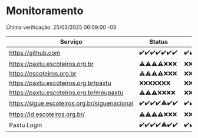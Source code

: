 # Monitoramento

Última verificação: 25/03/2025 06:09:00 -03

|Serviço|Status|Últimas 24h|
|---|---|---|
|https://github.com|<span title="2025-03-18: OK=23">✔️</span><span title="2025-03-19: OK=23">✔️</span><span title="2025-03-20: OK=23">✔️</span><span title="2025-03-21: OK=23">✔️</span><span title="2025-03-22: OK=23">✔️</span><span title="2025-03-23: OK=23">✔️</span><span title="2025-03-24: OK=8">✔️</span>|<span title="24/03/2025 06:10:00 -03 : 200">✔️</span><span title="24/03/2025 07:10:00 -03 : 200">✔️</span><span title="24/03/2025 08:07:00 -03 : 200">✔️</span><span title="24/03/2025 09:17:00 -03 : 200">✔️</span><span title="24/03/2025 10:19:00 -03 : 200">✔️</span><span title="24/03/2025 11:09:00 -03 : 200">✔️</span><span title="24/03/2025 12:09:00 -03 : 200">✔️</span><span title="24/03/2025 13:11:00 -03 : 200">✔️</span><span title="24/03/2025 14:08:00 -03 : 200">✔️</span><span title="24/03/2025 15:12:00 -03 : 200">✔️</span><span title="24/03/2025 16:06:00 -03 : 200">✔️</span><span title="24/03/2025 17:08:00 -03 : 200">✔️</span><span title="24/03/2025 18:07:00 -03 : 200">✔️</span><span title="24/03/2025 19:08:00 -03 : 200">✔️</span><span title="24/03/2025 20:08:00 -03 : 200">✔️</span><span title="24/03/2025 21:43:00 -03 : 200">✔️</span><span title="24/03/2025 23:18:00 -03 : 200">✔️</span><span title="25/03/2025 00:24:00 -03 : 200">✔️</span><span title="25/03/2025 01:10:00 -03 : 200">✔️</span><span title="25/03/2025 02:10:00 -03 : 200">✔️</span><span title="25/03/2025 03:13:00 -03 : 200">✔️</span><span title="25/03/2025 04:09:00 -03 : 200">✔️</span><span title="25/03/2025 05:12:00 -03 : 200">✔️</span><span title="25/03/2025 06:09:00 -03 : 200">✔️</span>|
|https://paxtu.escoteiros.org.br|<span title="2025-03-18: OK=3, Falhas=20">⚠️</span><span title="2025-03-19: OK=2, Falhas=21">⚠️</span><span title="2025-03-20: OK=2, Falhas=21">⚠️</span><span title="2025-03-21: OK=3, Falhas=20">⚠️</span><span title="2025-03-22: Falhas=23">❌</span><span title="2025-03-23: Falhas=23">❌</span><span title="2025-03-24: Falhas=8">❌</span>|<span title="24/03/2025 06:10:00 -03 : 403">❌</span><span title="24/03/2025 07:10:00 -03 : 403">❌</span><span title="24/03/2025 08:07:00 -03 : 403">❌</span><span title="24/03/2025 09:17:00 -03 : 403">❌</span><span title="24/03/2025 10:19:00 -03 : 403">❌</span><span title="24/03/2025 11:09:00 -03 : 403">❌</span><span title="24/03/2025 12:09:00 -03 : 403">❌</span><span title="24/03/2025 13:11:00 -03 : 403">❌</span><span title="24/03/2025 14:08:00 -03 : 403">❌</span><span title="24/03/2025 15:12:00 -03 : 403">❌</span><span title="24/03/2025 16:06:00 -03 : 403">❌</span><span title="24/03/2025 17:08:00 -03 : 403">❌</span><span title="24/03/2025 18:07:00 -03 : 403">❌</span><span title="24/03/2025 19:08:00 -03 : 403">❌</span><span title="24/03/2025 20:08:00 -03 : 403">❌</span><span title="24/03/2025 21:43:00 -03 : 403">❌</span><span title="24/03/2025 23:18:00 -03 : 403">❌</span><span title="25/03/2025 00:24:00 -03 : 403">❌</span><span title="25/03/2025 01:10:00 -03 : 403">❌</span><span title="25/03/2025 02:10:00 -03 : 403">❌</span><span title="25/03/2025 03:13:00 -03 : 403">❌</span><span title="25/03/2025 04:09:00 -03 : 403">❌</span><span title="25/03/2025 05:12:00 -03 : 403">❌</span><span title="25/03/2025 06:09:00 -03 : 403">❌</span>|
|https://escoteiros.org.br|<span title="2025-03-18: OK=1, Falhas=22">⚠️</span><span title="2025-03-19: OK=1, Falhas=22">⚠️</span><span title="2025-03-20: OK=1, Falhas=22">⚠️</span><span title="2025-03-21: OK=1, Falhas=22">⚠️</span><span title="2025-03-22: Falhas=23">❌</span><span title="2025-03-23: Falhas=23">❌</span><span title="2025-03-24: Falhas=8">❌</span>|<span title="24/03/2025 06:10:00 -03 : 403">❌</span><span title="24/03/2025 07:10:00 -03 : 403">❌</span><span title="24/03/2025 08:07:00 -03 : 403">❌</span><span title="24/03/2025 09:17:00 -03 : 403">❌</span><span title="24/03/2025 10:19:00 -03 : 403">❌</span><span title="24/03/2025 11:09:00 -03 : 403">❌</span><span title="24/03/2025 12:09:00 -03 : 403">❌</span><span title="24/03/2025 13:11:00 -03 : 403">❌</span><span title="24/03/2025 14:08:00 -03 : 403">❌</span><span title="24/03/2025 15:12:00 -03 : 403">❌</span><span title="24/03/2025 16:06:00 -03 : 403">❌</span><span title="24/03/2025 17:08:00 -03 : 403">❌</span><span title="24/03/2025 18:07:00 -03 : 403">❌</span><span title="24/03/2025 19:08:00 -03 : 403">❌</span><span title="24/03/2025 20:08:00 -03 : 403">❌</span><span title="24/03/2025 21:43:00 -03 : 403">❌</span><span title="24/03/2025 23:18:00 -03 : 403">❌</span><span title="25/03/2025 00:24:00 -03 : 403">❌</span><span title="25/03/2025 01:10:00 -03 : 403">❌</span><span title="25/03/2025 02:10:00 -03 : 403">❌</span><span title="25/03/2025 03:13:00 -03 : 403">❌</span><span title="25/03/2025 04:09:00 -03 : 403">❌</span><span title="25/03/2025 05:12:00 -03 : 403">❌</span><span title="25/03/2025 06:09:00 -03 : 403">❌</span>|
|https://paxtu.escoteiros.org.br/paxtu|<span title="2025-03-18: Falhas=23">❌</span><span title="2025-03-19: Falhas=23">❌</span><span title="2025-03-20: Falhas=23">❌</span><span title="2025-03-21: Falhas=23">❌</span><span title="2025-03-22: Falhas=23">❌</span><span title="2025-03-23: Falhas=23">❌</span><span title="2025-03-24: Falhas=8">❌</span>|<span title="24/03/2025 06:10:00 -03 : 403">❌</span><span title="24/03/2025 07:10:00 -03 : 403">❌</span><span title="24/03/2025 08:07:00 -03 : 403">❌</span><span title="24/03/2025 09:17:00 -03 : 403">❌</span><span title="24/03/2025 10:19:00 -03 : 403">❌</span><span title="24/03/2025 11:09:00 -03 : 403">❌</span><span title="24/03/2025 12:09:00 -03 : 403">❌</span><span title="24/03/2025 13:11:00 -03 : 403">❌</span><span title="24/03/2025 14:08:00 -03 : 403">❌</span><span title="24/03/2025 15:12:00 -03 : 403">❌</span><span title="24/03/2025 16:06:00 -03 : 403">❌</span><span title="24/03/2025 17:08:00 -03 : 403">❌</span><span title="24/03/2025 18:07:00 -03 : 403">❌</span><span title="24/03/2025 19:08:00 -03 : 403">❌</span><span title="24/03/2025 20:08:00 -03 : 403">❌</span><span title="24/03/2025 21:43:00 -03 : 403">❌</span><span title="24/03/2025 23:18:00 -03 : 403">❌</span><span title="25/03/2025 00:24:00 -03 : 403">❌</span><span title="25/03/2025 01:10:00 -03 : 403">❌</span><span title="25/03/2025 02:10:00 -03 : 403">❌</span><span title="25/03/2025 03:13:00 -03 : 403">❌</span><span title="25/03/2025 04:09:00 -03 : 403">❌</span><span title="25/03/2025 05:12:00 -03 : 403">❌</span><span title="25/03/2025 06:09:00 -03 : 403">❌</span>|
|https://paxtu.escoteiros.org.br/meupaxtu|<span title="2025-03-18: OK=1, Falhas=22">⚠️</span><span title="2025-03-19: OK=1, Falhas=22">⚠️</span><span title="2025-03-20: OK=1, Falhas=22">⚠️</span><span title="2025-03-21: Falhas=23">❌</span><span title="2025-03-22: Falhas=23">❌</span><span title="2025-03-23: Falhas=23">❌</span><span title="2025-03-24: Falhas=8">❌</span>|<span title="24/03/2025 06:10:00 -03 : 403">❌</span><span title="24/03/2025 07:10:00 -03 : 403">❌</span><span title="24/03/2025 08:07:00 -03 : 403">❌</span><span title="24/03/2025 09:17:00 -03 : 403">❌</span><span title="24/03/2025 10:19:00 -03 : 403">❌</span><span title="24/03/2025 11:09:00 -03 : 403">❌</span><span title="24/03/2025 12:09:00 -03 : 403">❌</span><span title="24/03/2025 13:11:00 -03 : 403">❌</span><span title="24/03/2025 14:08:00 -03 : 403">❌</span><span title="24/03/2025 15:12:00 -03 : 403">❌</span><span title="24/03/2025 16:06:00 -03 : 403">❌</span><span title="24/03/2025 17:08:00 -03 : 403">❌</span><span title="24/03/2025 18:07:00 -03 : 403">❌</span><span title="24/03/2025 19:08:00 -03 : 403">❌</span><span title="24/03/2025 20:08:00 -03 : 403">❌</span><span title="24/03/2025 21:43:00 -03 : 403">❌</span><span title="24/03/2025 23:18:00 -03 : 403">❌</span><span title="25/03/2025 00:24:00 -03 : 403">❌</span><span title="25/03/2025 01:10:00 -03 : 403">❌</span><span title="25/03/2025 02:10:00 -03 : 403">❌</span><span title="25/03/2025 03:13:00 -03 : 403">❌</span><span title="25/03/2025 04:09:00 -03 : 403">❌</span><span title="25/03/2025 05:12:00 -03 : 403">❌</span><span title="25/03/2025 06:09:00 -03 : 403">❌</span>|
|https://sigue.escoteiros.org.br/siguenacional|<span title="2025-03-18: OK=23">✔️</span><span title="2025-03-19: OK=23">✔️</span><span title="2025-03-20: OK=23">✔️</span><span title="2025-03-21: OK=23">✔️</span><span title="2025-03-22: OK=22, Falhas=1">⚠️</span><span title="2025-03-23: OK=23">✔️</span><span title="2025-03-24: OK=8">✔️</span>|<span title="24/03/2025 06:10:00 -03 : 200">✔️</span><span title="24/03/2025 07:10:00 -03 : 200">✔️</span><span title="24/03/2025 08:07:00 -03 : 200">✔️</span><span title="24/03/2025 09:17:00 -03 : 200">✔️</span><span title="24/03/2025 10:19:00 -03 : 200">✔️</span><span title="24/03/2025 11:09:00 -03 : 200">✔️</span><span title="24/03/2025 12:09:00 -03 : 200">✔️</span><span title="24/03/2025 13:11:00 -03 : 200">✔️</span><span title="24/03/2025 14:08:00 -03 : 200">✔️</span><span title="24/03/2025 15:12:00 -03 : 200">✔️</span><span title="24/03/2025 16:06:00 -03 : 200">✔️</span><span title="24/03/2025 17:08:00 -03 : 502">❌</span><span title="24/03/2025 18:07:00 -03 : 200">✔️</span><span title="24/03/2025 19:08:00 -03 : 200">✔️</span><span title="24/03/2025 20:08:00 -03 : 200">✔️</span><span title="24/03/2025 21:43:00 -03 : 200">✔️</span><span title="24/03/2025 23:18:00 -03 : 200">✔️</span><span title="25/03/2025 00:24:00 -03 : 200">✔️</span><span title="25/03/2025 01:10:00 -03 : 200">✔️</span><span title="25/03/2025 02:10:00 -03 : 200">✔️</span><span title="25/03/2025 03:13:00 -03 : 200">✔️</span><span title="25/03/2025 04:09:00 -03 : 200">✔️</span><span title="25/03/2025 05:12:00 -03 : 200">✔️</span><span title="25/03/2025 06:09:00 -03 : 200">✔️</span>|
|https://id.escoteiros.org.br/|<span title="2025-03-18: OK=2, Falhas=21">⚠️</span><span title="2025-03-19: OK=3, Falhas=20">⚠️</span><span title="2025-03-20: OK=5, Falhas=18">⚠️</span><span title="2025-03-21: OK=4, Falhas=19">⚠️</span><span title="2025-03-22: Falhas=23">❌</span><span title="2025-03-23: Falhas=23">❌</span><span title="2025-03-24: Falhas=8">❌</span>|<span title="24/03/2025 06:10:00 -03 : 403">❌</span><span title="24/03/2025 07:10:00 -03 : 403">❌</span><span title="24/03/2025 08:07:00 -03 : 403">❌</span><span title="24/03/2025 09:17:00 -03 : 403">❌</span><span title="24/03/2025 10:19:00 -03 : 403">❌</span><span title="24/03/2025 11:09:00 -03 : 403">❌</span><span title="24/03/2025 12:09:00 -03 : 403">❌</span><span title="24/03/2025 13:11:00 -03 : 403">❌</span><span title="24/03/2025 14:08:00 -03 : 403">❌</span><span title="24/03/2025 15:12:00 -03 : 403">❌</span><span title="24/03/2025 16:06:00 -03 : 403">❌</span><span title="24/03/2025 17:08:00 -03 : 403">❌</span><span title="24/03/2025 18:07:00 -03 : 403">❌</span><span title="24/03/2025 19:08:00 -03 : 403">❌</span><span title="24/03/2025 20:08:00 -03 : 403">❌</span><span title="24/03/2025 21:43:00 -03 : 403">❌</span><span title="24/03/2025 23:18:00 -03 : 403">❌</span><span title="25/03/2025 00:24:00 -03 : 403">❌</span><span title="25/03/2025 01:10:00 -03 : 403">❌</span><span title="25/03/2025 02:10:00 -03 : 403">❌</span><span title="25/03/2025 03:13:00 -03 : 403">❌</span><span title="25/03/2025 04:09:00 -03 : 403">❌</span><span title="25/03/2025 05:12:00 -03 : 403">❌</span><span title="25/03/2025 06:09:00 -03 : 403">❌</span>|
|Paxtu Login|<span title="2025-03-18: OK=23">✔️</span><span title="2025-03-19: OK=23">✔️</span><span title="2025-03-20: OK=23">✔️</span><span title="2025-03-21: OK=23">✔️</span><span title="2025-03-22: OK=22, Falhas=1">⚠️</span><span title="2025-03-23: OK=23">✔️</span><span title="2025-03-24: OK=8">✔️</span>|<span title="24/03/2025 06:10:00 -03 : 200">✔️</span><span title="24/03/2025 07:10:00 -03 : 200">✔️</span><span title="24/03/2025 08:07:00 -03 : 200">✔️</span><span title="24/03/2025 09:17:00 -03 : 200">✔️</span><span title="24/03/2025 10:19:00 -03 : 200">✔️</span><span title="24/03/2025 11:09:00 -03 : 200">✔️</span><span title="24/03/2025 12:09:00 -03 : 200">✔️</span><span title="24/03/2025 13:11:00 -03 : 200">✔️</span><span title="24/03/2025 14:08:00 -03 : 200">✔️</span><span title="24/03/2025 15:12:00 -03 : 200">✔️</span><span title="24/03/2025 16:06:00 -03 : 200">✔️</span><span title="24/03/2025 17:08:00 -03 : 502">❌</span><span title="24/03/2025 18:07:00 -03 : 200">✔️</span><span title="24/03/2025 19:08:00 -03 : 200">✔️</span><span title="24/03/2025 20:08:00 -03 : 200">✔️</span><span title="24/03/2025 21:43:00 -03 : 200">✔️</span><span title="24/03/2025 23:18:00 -03 : 200">✔️</span><span title="25/03/2025 00:24:00 -03 : 200">✔️</span><span title="25/03/2025 01:10:00 -03 : 200">✔️</span><span title="25/03/2025 02:10:00 -03 : 200">✔️</span><span title="25/03/2025 03:13:00 -03 : 200">✔️</span><span title="25/03/2025 04:09:00 -03 : 200">✔️</span><span title="25/03/2025 05:12:00 -03 : 200">✔️</span><span title="25/03/2025 06:09:00 -03 : 200">✔️</span>|
